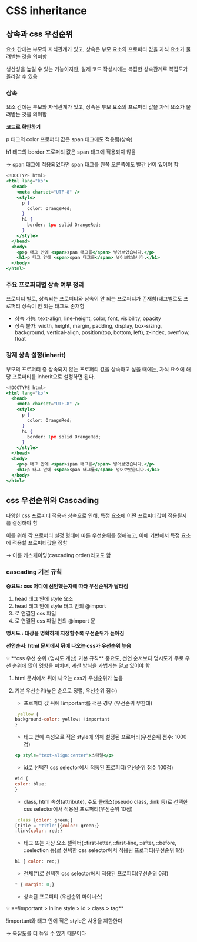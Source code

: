 # CSS inheritance

## 상속과 css 우선순위

요소 간에는 부모와 자식관계가 있고, 상속은 부모 요소의 프로퍼티 값을 자식 요소가 물려받는 것을 의미함

생산성을 높일 수 있는 기능이지만, 실제 코드 작성시에는 복잡한 상속관계로 복잡도가 올라갈 수 있음

### 상속

요소 간에는 부모와 자식관계가 있고, 상속은 부모 요소의 프로퍼티 값을 자식 요소가 물려받는 것을 의미함

**코드로 확인하기**

p 태그의 color 프로퍼티 값은 span 태그에도 적용됨(상속)

h1 태그의 border 프로퍼티 값은 span 태그에 적용되지 않음

→ span 태그에 적용되었다면 span 태그를 왼쪽 오른쪽에도 빨간 선이 있어야 함

```jsx
<!DOCTYPE html>
<html lang="ko">
  <head>
    <meta charset="UTF-8" />
    <style>
      p {
        color: OrangeRed;
      }
      h1 {
        border: 1px solid OrangeRed;
      }
    </style>
  </head>
  <body>
    <p>p 태그 안에 <span>span 태그를</span> 넣어보았습니다.</p>
    <h1>p 태그 안에 <span>span 태그를</span> 넣어보았습니다.</h1>
  </body>
</html>
```

### 주요 프로퍼티별 상속 여부 정리

프로퍼티 별로, 상속되는 프로퍼티와 상속이 안 되는 프로퍼티가 존재함(태그별로도 프로퍼티 상속이 안 되는 태그도 존재함

- 상속 가능: text-align, line-height, color, font, visibility, opacity
- 상속 불가: width, height, margin, padding, display, box-sizing, background, vertical-align, position(top, bottom, left), z-index, overflow, float

### 강제 상속 설정(inherit)

부모의 프로퍼티 중 상속되지 않는 프로퍼티 값을 상속하고 싶을 때에는, 자식 요소에 해당 프로퍼티를 inherit으로 설정하면 된다.

```jsx
<!DOCTYPE html>
<html lang="ko">
  <head>
    <meta charset="UTF-8" />
    <style>
      p {
        color: OrangeRed;
      }
      h1 {
        border: 1px solid OrangeRed;
      }
    </style>
  </head>
  <body>
    <p>p 태그 안에 <span>span 태그를</span> 넣어보았습니다.</p>
    <h1>p 태그 안에 <span>span 태그를</span> 넣어보았습니다.</h1>
  </body>
</html>
```

## css 우선순위와 Cascading

다양한 css 프로퍼티 적용과 상속으로 인해, 특정 요소에 어떤 프로퍼티값이 적용될지를 결정해야 함

이를 위해 각 프로퍼티 설정 형태에 따른 우선순위를 정해놓고, 이에 기반해서 특정 요소에 적용할 프로퍼티값을 정함

→ 이를 캐스케이딩(cascading order)라고도 함

### cascading 기본 규칙

**중요도: css 어디에 선언했는지에 따라 우선순위가 달라짐**

1. head 태그 안에 style 요소
2. head 태그 안에 style 태그 안의 @import
3. <link> 로 연결된 css 파일
4. <link> 로 연결된 css 파일 안의 @import 문

**명시도 : 대상을 명확하게 지정할수록 우선순위가 높아짐**

**선언순서: html 문서에서 뒤에 나오는 css가 우선순위 높음**

<aside>
💡 **css 우선 순위 (명시도 계산) 기본 규칙**
중요도, 선언 순서보다 명시도가 주로 우선 순위에 많이 영향을 미치며, 계산 방식을 가볍게는 알고 있어야 함

</aside>

1. html 문서에서 뒤에 나오는 css가 우선순위가 높음
2. 기본 우선순위(높은 순으로 정렬, 우선순위 점수)

   - 프로퍼티 값 뒤에 !important를 적은 경우 (우선순위 무한대)

   ```jsx
   .yellow {
   background-color: yellow; !important
   }
   ```

   - 태그 안에 속성으로 적은 style에 의해 설정된 프로퍼티(우선순위 점수: 1000점)

   ```jsx
   <p style="text-align:center">스타일</p>
   ```

   - id로 선택한 css selector에서 적동된 프로퍼티(우선순위 점수 100점)

   ```jsx
   #id {
   color: blue;
   }
   ```

   - class, html 속성(attribute), 수도 클래스(pseudo class, :link 등)로 선택한 css selector에서 적용된 프로퍼티(우선순위 10점)

   ```jsx
   .class {color: green;}
   [title = 'title']{color: green;}
   :link{color: red;}
   ```

   - 태그 또는 가상 요소 셀렉터(::first-letter, ::first-line, ::after, ::before, ::selection 등)로 선택한 css selector에서 적용된 프로퍼티(우선순위 1점)

   ```jsx
   h1 { color: red;}
   ```

   - 전체(\*)로 선택한 css selector에서 적용된 프로퍼티(우선순위 0점)

   ```jsx
   * { margin: 0;}
   ```

   - 상속된 프로퍼티 (우선순위 마이너스)

<aside>
💡 **!important > lnline style > id > class > tag**

</aside>

!important와 태그 안에 적은 style은 사용을 제한한다

→ 복잡도를 더 높일 수 있기 때문이다
